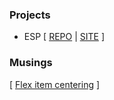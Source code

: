 
### Projects
* ESP [ [REPO](https://jarquafelmu.github.io/ESP) | [SITE](https://jarquafelmu.github.io/ESP/index.html) ]

### Musings
[ [Flex item centering](https://jarquafelmu.github.io/Time%26TableColor/backgroundimgwithcenteredtext.html) ]
